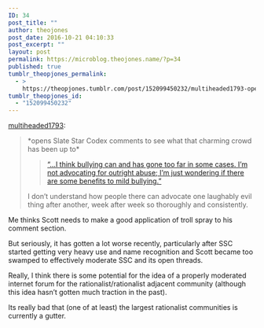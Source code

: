 ```yaml
---
ID: 34
post_title: ""
author: theojones
post_date: 2016-10-21 04:10:33
post_excerpt: ""
layout: post
permalink: https://microblog.theojones.name/?p=34
published: true
tumblr_theopjones_permalink:
  - >
    https://theopjones.tumblr.com/post/152099450232/multiheaded1793-opens-slate-star-codex
tumblr_theopjones_id:
  - "152099450232"
---
```

<p><a class="tumblr_blog" href="http://multiheaded1793.tumblr.com/post/152097617866">multiheaded1793</a>:</p>
<blockquote>
<p>*opens Slate Star Codex comments to see what that charming crowd has been up to*</p>
<blockquote><p><a href="http://slatestarcodex.com/2016/10/19/open-thread-60-75/#comment-426150">“…I think bullying can and has gone too far in some cases. I’m not advocating for outright abuse; I’m just wondering if there are some benefits to mild bullying.”</a><br /></p></blockquote>
<p>I don’t understand how people there can advocate one laughably evil thing after another, week after week so thoroughly and consistently.</p>
</blockquote>

<p>Me thinks Scott needs to make a good application of troll spray to his comment section. </p><p>But seriously, it has gotten a lot worse recently, particularly after SSC started getting very heavy use and name recognition and Scott became too swamped to effectively moderate SSC and its open threads.</p><p>Really, I think there is some potential for the idea of a properly moderated internet forum for the rationalist/rationalist adjacent community (although this idea hasn’t gotten much traction in the past). </p><p>Its really bad that (one of at least) the largest rationalist communities is currently a gutter. </p>